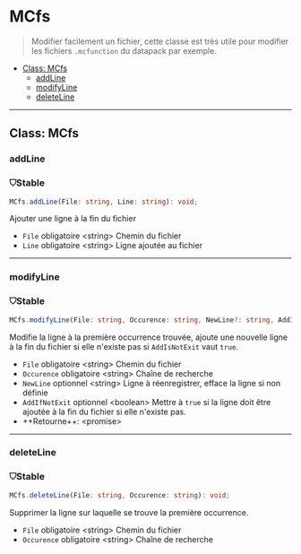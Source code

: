 # MCfs

> Modifier facilement un fichier, cette classe est très utile pour modifier les fichiers `.mcfunction` du datapack par exemple.

- [Class: MCfs](#class%3A-mcfs)
  - [addLine](#addline)
  - [modifyLine](#modifyline)
  - [deleteLine](#deleteline)
---

## Class: MCfs

### addLine
<div class="stab stable">
	<h3><span>⛉</span>Stable</h3>
</div>

``` ts
MCfs.addLine(File: string, Line: string): void;
```
Ajouter une ligne à la fin du fichier

- `File` <span class="required">obligatoire</span> <span class="type">\<string\></span> Chemin du fichier
- `Line` <span class="required">obligatoire</span> <span class="type">\<string\></span> Ligne ajoutée au fichier

---
### modifyLine
<div class="stab stable">
	<h3><span>⛉</span>Stable</h3>
</div>

``` ts
MCfs.modifyLine(File: string, Occurence: string, NewLine?: string, AddIfNotExit?: boolean): Promise<void>;
```
Modifie la ligne à la première occurrence trouvée, ajoute une nouvelle ligne à la fin du fichier si elle n'existe pas si `AddIsNotExit` vaut `true`.

- `File` <span class="required">obligatoire</span> <span class="type">\<string\></span> Chemin du fichier
- `Occurence` <span class="required">obligatoire</span> <span class="type">\<string\></span> Chaîne de recherche
- `NewLine` <span class="optional">optionnel</span> <span class="type">\<string\></span> Ligne à réenregistrer, efface la ligne si non définie
- `AddIfNotExit` <span class="optional">optionnel</span> <span class="type">\<boolean\></span> Mettre à `true` si la ligne doit être ajoutée à la fin du fichier si elle n'existe pas.
- ++Retourne++: <span class="type">\<promise\></span>

---
### deleteLine
<div class="stab stable">
	<h3><span>⛉</span>Stable</h3>
</div>

``` ts
MCfs.deleteLine(File: string, Occurence: string): void;
```
Supprimer la ligne sur laquelle se trouve la première occurrence.

- `File` <span class="required">obligatoire</span> <span class="type">\<string\></span> Chemin du fichier
- `Occurence` <span class="required">obligatoire</span> <span class="type">\<string\></span> Chaîne de recherche
